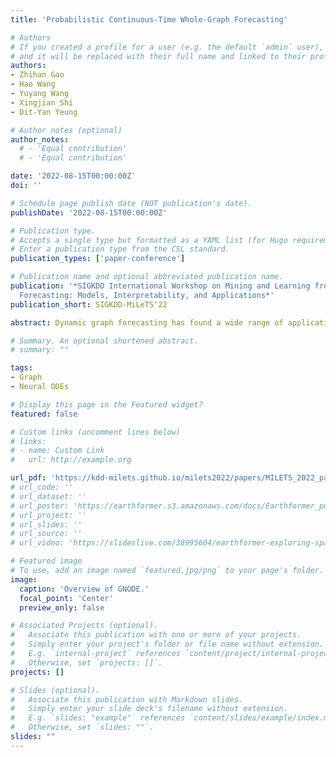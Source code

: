```yaml
---
title: 'Probabilistic Continuous-Time Whole-Graph Forecasting'

# Authors
# If you created a profile for a user (e.g. the default `admin` user), write the username (folder name) here
# and it will be replaced with their full name and linked to their profile.
authors:
- Zhihan Gao
- Hao Wang
- Yuyang Wang
- Xingjian Shi
- Dit-Yan Yeung

# Author notes (optional)
author_notes:
  # - 'Equal contribution'
  # - 'Equal contribution'

date: '2022-08-15T00:00:00Z'
doi: ''

# Schedule page publish date (NOT publication's date).
publishDate: '2022-08-15T00:00:00Z'

# Publication type.
# Accepts a single type but formatted as a YAML list (for Hugo requirements).
# Enter a publication type from the CSL standard.
publication_types: ['paper-conference']

# Publication name and optional abbreviated publication name.
publication: '*SIGKDD International Workshop on Mining and Learning from Time Series--Deep
  Forecasting: Models, Interpretability, and Applications*'
publication_short: SIGKDD-MiLeTS'22

abstract: Dynamic graph forecasting has found a wide range of applications including social media, recommendation systems, and computational finance. However, existing dynamic graph models typically focus on discrete-time dynamic graphs, treating dynamic graphs as temporally discrete graph snapshots. We argue that such discrete treatment is inadequate for capturing the underlying dynamics which are intrinsically continuous. To overcome such deficiency, we extend fully connected neural ordinary differential equations (FCNODE) to graph-connected neural ordinary differential equations (GNODE), which considers graph structures in the input space, output space, and the transition in the latent space. Experiments show that our GNODE naturally captures the continuous-time dynamics in graph sequences and consistently outperforms state-of-the-art graph forecasting methods.

# Summary. An optional shortened abstract.
# summary: ""

tags: 
- Graph
- Neural ODEs

# Display this page in the Featured widget?
featured: false

# Custom links (uncomment lines below)
# links:
# - name: Custom Link
#   url: http://example.org

url_pdf: 'https://kdd-milets.github.io/milets2022/papers/MILETS_2022_paper_7178.pdf'
# url_code: ''
# url_dataset: ''
# url_poster: 'https://earthformer.s3.amazonaws.com/docs/Earthformer_poster_NeurIPS22.pdf'
# url_project: ''
# url_slides: ''
# url_source: ''
# url_video: 'https://slideslive.com/38995604/earthformer-exploring-spacetime-transformers-for-earth-system-forecasting'

# Featured image
# To use, add an image named `featured.jpg/png` to your page's folder.
image:
  caption: 'Overview of GNODE.'
  focal_point: 'Center'
  preview_only: false

# Associated Projects (optional).
#   Associate this publication with one or more of your projects.
#   Simply enter your project's folder or file name without extension.
#   E.g. `internal-project` references `content/project/internal-project/index.md`.
#   Otherwise, set `projects: []`.
projects: []

# Slides (optional).
#   Associate this publication with Markdown slides.
#   Simply enter your slide deck's filename without extension.
#   E.g. `slides: "example"` references `content/slides/example/index.md`.
#   Otherwise, set `slides: ""`.
slides: ""
---
```


